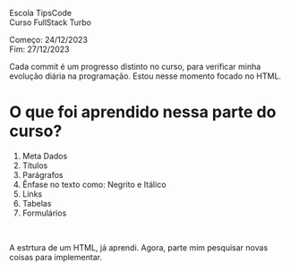 Escola TipsCode <br />
Curso FullStack Turbo

Começo: 24/12/2023 <br />
Fim: 27/12/2023

Cada commit é um progresso distinto no curso, para verificar minha evolução diária na programação.
Estou nesse momento focado no HTML. <br />

<h1>O que foi aprendido nessa parte do curso?</h1>

<ol>
  <li>Meta Dados</li>
  <li>Títulos</li>
  <li>Parágrafos</li>
  <li>Ênfase no texto como: Negrito e Itálico</li>
  <li>Links</li>
  <li>Tabelas</li>
  <li>Formulários</li>
</ol>

<br />

<p>A estrtura de um HTML, já aprendi. Agora, parte mim pesquisar novas coisas para implementar.</p>

